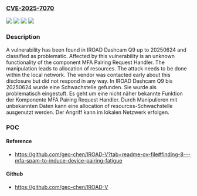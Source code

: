 ### [CVE-2025-7070](https://cve.mitre.org/cgi-bin/cvename.cgi?name=CVE-2025-7070)
![](https://img.shields.io/static/v1?label=Product&message=Dashcam%20Q9&color=blue)
![](https://img.shields.io/static/v1?label=Version&message=20250624%20&color=brightgreen)
![](https://img.shields.io/static/v1?label=Vulnerability&message=Allocation%20of%20Resources&color=brightgreen)
![](https://img.shields.io/static/v1?label=Vulnerability&message=Resource%20Consumption&color=brightgreen)

### Description

A vulnerability has been found in IROAD Dashcam Q9 up to 20250624 and classified as problematic. Affected by this vulnerability is an unknown functionality of the component MFA Pairing Request Handler. The manipulation leads to allocation of resources. The attack needs to be done within the local network. The vendor was contacted early about this disclosure but did not respond in any way.
In IROAD Dashcam Q9 bis 20250624 wurde eine Schwachstelle gefunden. Sie wurde als problematisch eingestuft. Es geht um eine nicht näher bekannte Funktion der Komponente MFA Pairing Request Handler. Durch Manipulieren mit unbekannten Daten kann eine allocation of resources-Schwachstelle ausgenutzt werden. Der Angriff kann im lokalen Netzwerk erfolgen.

### POC

#### Reference
- https://github.com/geo-chen/IROAD-V?tab=readme-ov-file#finding-8---mfa-spam-to-induce-device-pairing-fatigue

#### Github
- https://github.com/geo-chen/IROAD-V

